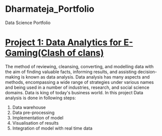 # Dharmateja_Portfolio
Data Science Portfolio

# [Project 1: Data Analytics for E- Gaming(Clash of clans)](https://github.com/dharmateja4444/Data-Analytics-for-E--Gaming-Clash-of-clans-/blob/main/Clashofclans.ipynb)

The method of reviewing, cleansing, converting, and modelling data with the aim 
of finding valuable facts, informing results, and assisting decision-making is known 
as data analysis. Data analysis has many aspects and methods, encompassing a wide 
range of strategies under various names and being used in a number of industries, 
research, and social science domains. Data is king of today's business world.
In this project Data analysis is done in following steps:
1. Data warehouse
2. Data pre-processing
3. Implementation of model
4. Visualisation of results
5. Integration of model with real time data



